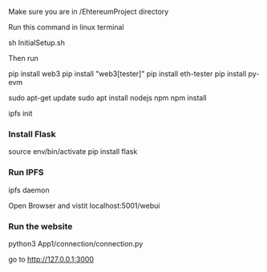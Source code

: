Make sure you are in /EhtereumProject directory

Run this command in linux terminal

sh InitialSetup.sh

Then run

pip install web3
pip install "web3[tester]"
pip install eth-tester
pip install py-evm

sudo apt-get update
sudo apt install nodejs npm
npm install

ipfs init

### Install Flask

source env/bin/activate
pip install flask

### Run IPFS

ipfs daemon

Open Browser and vistit localhost:5001/webui

### Run the website

python3 App1/connection/connection.py

go to http://127.0.0.1:3000
